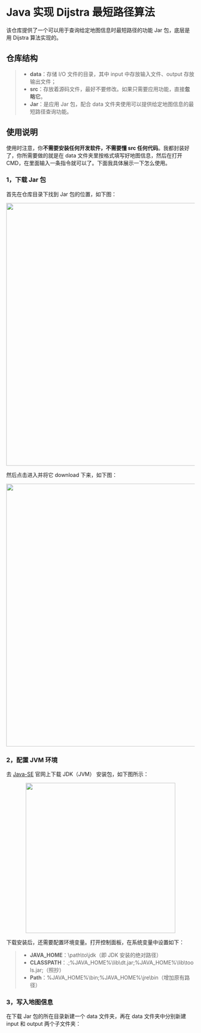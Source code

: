 # Java 实现 Dijstra 最短路径算法

该仓库提供了一个可以用于查询给定地图信息时最短路径的功能 Jar 包，底层是用 Dijstra 算法实现的。

## 仓库结构

> + **data**：存储 I/O 文件的目录，其中 input 中存放输入文件、output 存放输出文件；
> + **src**：存放着源码文件，最好不要修改。如果只需要应用功能，直接**忽略它**。
> + **Jar**：是应用 Jar 包，配合 data 文件夹使用可以提供给定地图信息的最短路径查询功能。

## 使用说明

使用时注意，你**不需要安装任何开发软件，不需要懂 src 任何代码**。我都封装好了，你所需要做的就是在 data 文件夹里按格式填写好地图信息，然后在打开 CMD，在里面输入一条指令就可以了。下面我具体展示一下怎么使用。

### 1，下载 Jar 包

首先在仓库目录下找到 Jar 包的位置，如下图：

<div align=center>
<img width=700 heigh=300 src="https://github.com/LiePleased/FindShortestPath/blob/master/photo/0.png" />
</div>

然后点击进入并将它 download 下来，如下图：

<div align=center>
<img width=700 heigh=300 src="https://github.com/LiePleased/FindShortestPath/blob/master/photo/1.png" />
</div>

### 2，配置 JVM 环境

去 [Java-SE](https://www.oracle.com/technetwork/java/javase/downloads/jdk8-downloads-2133151.html) 官网上下载 JDK（JVM） 安装包，如下图所示：

<div align=center>
<img width=400 heigh=400 src="https://github.com/LiePleased/FindShortestPath/blob/master/photo/4.png" />
</div>

下载安装后，还需要配置环境变量。打开控制面板，在系统变量中设置如下：

> + **JAVA_HOME**：\path\to\jdk（即 JDK 安装的绝对路径）
> + **CLASSPATH**：.;%JAVA_HOME%\lib\dt.jar;%JAVA_HOME%\lib\tools.jar;（照抄）
> + **Path**：%JAVA_HOME%\bin;%JAVA_HOME%\jre\bin（增加原有路径）

### 3，写入地图信息

在下载 Jar 包的所在目录新建一个 data 文件夹，再在 data 文件夹中分别新建 input 和 output 两个子文件夹：

